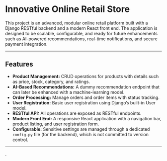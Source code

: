 # Innovative Online Retail Store

This project is an advanced, modular online retail platform built with a Django RESTful backend and a modern React front end. The application is designed to be scalable, configurable, and ready for future enhancements such as AI-powered recommendations, real-time notifications, and secure payment integration.

---

## Features

- **Product Management:** CRUD operations for products with details such as price, stock, category, and ratings.
- **AI-Based Recommendations:** A dummy recommendation endpoint that can later be enhanced with a machine-learning model.
- **Order Processing:** Manage orders and order items with status tracking.
- **User Registration:** Basic user registration using Django’s built-in User model.
- **RESTful API:** All operations are exposed as RESTful endpoints.
- **Modern Front End:** A responsive React application with a navigation bar, product listing, and user registration form.
- **Configurable:** Sensitive settings are managed through a dedicated `config.py` file (for the backend), which is not committed to version control.

---

.



